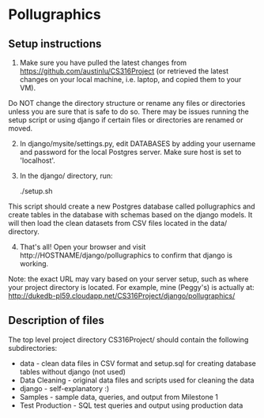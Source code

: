 Pollugraphics
=============

Setup instructions
------------------

1. Make sure you have pulled the latest changes from https://github.com/austinlu/CS316Project (or retrieved the latest changes on your local machine, i.e. laptop, and copied them to your VM).

Do NOT change the directory structure or rename any files or directories unless you are sure that is safe to do so. There may be issues running the setup script or using django if certain files or directories are renamed or moved.

2. In django/mysite/settings.py, edit DATABASES by adding your username and password for the local Postgres server. Make sure host is set to 'localhost'.

3. In the django/ directory, run:

	./setup.sh

This script should create a new Postgres database called pollugraphics and create tables in the database with schemas based on the django models. It will then load the clean datasets from CSV files located in the data/ directory. 

4. That's all! Open your browser and visit http://HOSTNAME/django/pollugraphics to confirm that django is working. 

Note: the exact URL may vary based on your server setup, such as where your project directory is located. For example, mine (Peggy's) is actually at: http://dukedb-pl59.cloudapp.net/CS316Project/django/pollugraphics/


Description of files
--------------------

The top level project directory CS316Project/ should contain the following subdirectories:

* data - clean data files in CSV format and setup.sql for creating database tables without django (not used)
* Data Cleaning - original data files and scripts used for cleaning the data
* django - self-explanatory :)
* Samples - sample data, queries, and output from Milestone 1
* Test Production - SQL test queries and output using production data


